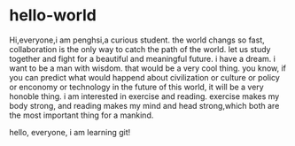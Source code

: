 # hello-world

Hi,everyone,i am penghsi,a curious student. the world changs so fast, collaboration is the only way to catch the path of the world. let us study together and fight for a beautiful and meaningful future.
i have a dream. i want to be a man with wisdom. that would be a very cool thing. you know, if you can predict what would happend about civilization or culture or policy or enconomy or technology in the future of this world, it will be a very honoble thing.
i am interested in exercise and reading. exercise makes my body strong, and reading makes my mind and head strong,which both are the most important thing for a mankind.

hello, everyone, i am learning git!
